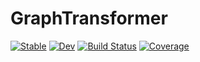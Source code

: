 # GraphTransformer

[![Stable](https://img.shields.io/badge/docs-stable-blue.svg)](https://DwaraknathT.github.io/GraphTransformer.jl/stable)
[![Dev](https://img.shields.io/badge/docs-dev-blue.svg)](https://DwaraknathT.github.io/GraphTransformer.jl/dev)
[![Build Status](https://github.com/DwaraknathT/GraphTransformer.jl/workflows/CI/badge.svg)](https://github.com/DwaraknathT/GraphTransformer.jl/actions)
[![Coverage](https://codecov.io/gh/DwaraknathT/GraphTransformer.jl/branch/master/graph/badge.svg)](https://codecov.io/gh/DwaraknathT/GraphTransformer.jl)
